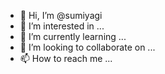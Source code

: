 - 👋 Hi, I’m @sumiyagi
- 👀 I’m interested in ...
- 🌱 I’m currently learning ...
- 💞️ I’m looking to collaborate on ...
- 📫 How to reach me ...

<!---
sumiyagi/sumiyagi is a ✨ special ✨ repository because its `README.md` (this file) appears on your GitHub profile.
You can click the Preview link to take a look at your changes.
--->
